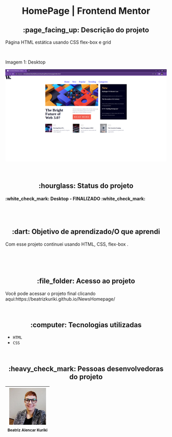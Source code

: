 <h1 align="center"> HomePage | Frontend Mentor</h1>

<h2 align="center">:page_facing_up: Descrição do projeto </h2>
<p> Página HTML estática usando CSS flex-box e grid </p>

<br>

<p>Imagem 1: Desktop</p>
<p align="https://github.com/BeatrizKuriki/NewsHomepage/blob/main/assets/images/HomePage.png" width:1000></p>
<p align="center"><img src="https://github.com/BeatrizKuriki/NewsHomepage/blob/main/assets/images/imgDesktopCorrigida.png" width:1000></p>

<br>
<h2 align="center">:hourglass: Status do projeto </h2>
<h4> :white_check_mark: Desktop - FINALIZADO :white_check_mark: </h4>


<br>

<br>
<h2 align="center"> :dart: Objetivo de aprendizado/O que aprendi </h2>
<p>Com esse projeto continuei usando HTML, CSS, flex-box . </p>

<br>
<br>




<br>
<h2 align="center"> :file_folder: Acesso ao projeto </h2>
<p> Você pode acessar o projeto final clicando aqui:https://beatrizkuriki.github.io/NewsHomepage/</p>
<br>
<h2 align="center"> :computer: Tecnologias utilizadas </h2>

- ``HTML``
- ``CSS``


<br>
<h2 align="center"> :heavy_check_mark: Pessoas desenvolvedoras do projeto </h2>

| <img src="https://github.com/BeatrizKuriki/SistemaEnvioDeEmail/blob/main/assets/beatrizdev.jpg" width=115><br><sub>Beatriz Alencar Kuriki</sub> | 
| :---: |



